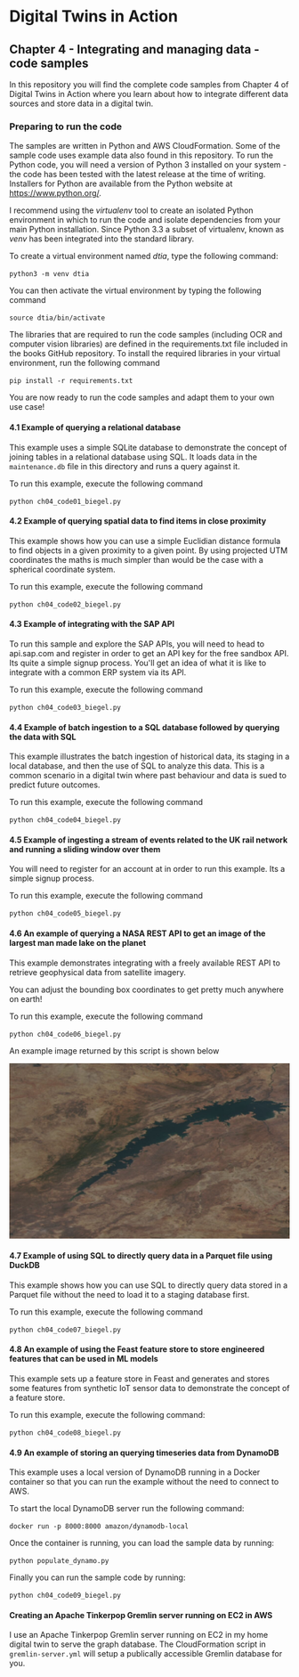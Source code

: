 # Digital Twins in Action

## Chapter 4 - Integrating and managing data - code samples
In this repository you will find the complete code samples from Chapter 4 of Digital Twins in Action where you learn about how to integrate different data sources and store data in a digital twin.

### Preparing to run the code
The samples are written in Python and AWS CloudFormation. Some of the sample code uses example data also found in this repository. 
To run the Python code, you will need a version of Python 3 installed on your system - the code has been tested with the latest release at the time of writing. Installers for Python are available from the Python website at https://www.python.org/. 

I recommend using the *virtualenv* tool to create an isolated Python environment in which to run the code and isolate dependencies from your main Python installation. Since Python 3.3 a subset of virtualenv, known as *venv* has been integrated into the standard library.

To create a virtual environment named *dtia*, type the following command:

`python3 -m venv dtia`

You can then activate the virtual environment by typing the following command

`source dtia/bin/activate`

The libraries that are required to run the code samples (including OCR and computer vision libraries) are defined in the requirements.txt file included in the books GitHub repository. To install the required libraries in your virtual environment, run the following command

`pip install -r requirements.txt`

You are now ready to run the code samples and adapt them to your own use case!

#### 4.1 Example of querying a relational database
This example uses a simple SQLite database to demonstrate the concept of joining tables in a relational database using SQL. It loads data in the `maintenance.db` file in this directory and runs a query against it.

To run this example, execute the following command

`
python ch04_code01_biegel.py
`

#### 4.2 Example of querying spatial data to find items in close proximity
This example shows how you can use a simple Euclidian distance formula to find objects in a given proximity to a given point. By using projected UTM coordinates the maths is much simpler than would be the case with a spherical coordinate system.

To run this example, execute the following command

`
python ch04_code02_biegel.py
`

#### 4.3 Example of integrating with the SAP API
To run this sample and explore the SAP APIs, you will need to head to api.sap.com and register in order to get an API key for the free sandbox API. Its quite a simple signup process. You'll get an idea of what it is like to integrate with a common ERP system via its API.

To run this example, execute the following command

`
python ch04_code03_biegel.py
`

#### 4.4 Example of batch ingestion to a SQL database followed by querying the data with SQL
This example illustrates the batch ingestion of historical data, its staging in a local database, and then the use of SQL to analyze this data. This is a common scenario in a digital twin where past behaviour and data is sued to predict future outcomes.

To run this example, execute the following command

`
python ch04_code04_biegel.py
`


#### 4.5 Example of ingesting a stream of events related to the UK rail network and running a sliding window over them
You will need to register for an account at in order to run this example. Its a simple signup process.

To run this example, execute the following command

`
python ch04_code05_biegel.py
`

#### 4.6 An example of querying a NASA REST API to get an image of the largest man made lake on the planet
This example demonstrates integrating with a freely available REST API to retrieve geophysical data from satellite imagery.

You can adjust the bounding box coordinates to get pretty much anywhere on earth!

To run this example, execute the following command

`
python ch04_code06_biegel.py
`

An example image returned by this script is shown below

![Kariba](images/lake_kariba_2025-08-23.png)

#### 4.7 Example of using SQL to directly query data in a Parquet file using DuckDB
This example shows how you can use SQL to directly query data stored in a Parquet file without the need to load it to a staging database first. 

To run this example, execute the following command

`
python ch04_code07_biegel.py
`

#### 4.8 An example of using the Feast feature store to store engineered features that can be used in ML models
This example sets up a feature store in Feast and generates and stores some features from synthetic IoT sensor data to demonstrate the concept of a feature store.

To run this example, execute the following command:

`
python ch04_code08_biegel.py
`

#### 4.9 An example of storing an querying timeseries data from DynamoDB
This example uses a local version of DynamoDB running in a Docker container so that you can run the example without the need to connect to AWS. 

To start the local DynamoDB server run the following command:

`
 docker run -p 8000:8000 amazon/dynamodb-local
`

Once the container is running, you can load the sample data by running:

`
python populate_dynamo.py
`

Finally you can run the sample code by running:

`
python ch04_code09_biegel.py
`

#### Creating an Apache Tinkerpop Gremlin server running on EC2 in AWS
I use an Apache Tinkerpop Gremlin server running on EC2 in my home digital twin to serve the graph database. The CloudFormation script in `gremlin-server.yml` will setup a publically accessible Gremlin database for you.